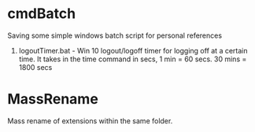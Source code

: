 # cmdBatch

Saving some simple windows batch script for personal references

1. logoutTimer.bat - Win 10 logout/logoff timer for logging off at a certain time. It takes in the time command in secs, 1 min = 60 secs. 30 mins = 1800 secs

# MassRename

Mass rename of extensions within the same folder.
